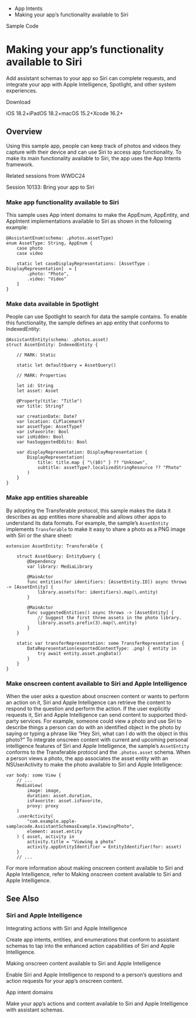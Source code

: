 

- App Intents
-  Making your app’s functionality available to Siri 

Sample Code

# Making your app’s functionality available to Siri

Add assistant schemas to your app so Siri can complete requests, and integrate your app with Apple Intelligence, Spotlight, and other system experiences.

Download

iOS 18.2+iPadOS 18.2+macOS 15.2+Xcode 16.2+

## Overview

Using this sample app, people can keep track of photos and videos they capture with their device and can use Siri to access app functionality. To make its main functionality available to Siri, the app uses the App Intents framework.

Related sessions from WWDC24

Session 10133: Bring your app to Siri

### Make app functionality available to Siri

This sample uses App intent domains to make the AppEnum, AppEntity, and AppIntent implementations available to Siri as shown in the following example:

```
@AssistantEnum(schema: .photos.assetType)
enum AssetType: String, AppEnum {
    case photo
    case video

    static let caseDisplayRepresentations: [AssetType : DisplayRepresentation]  = [
        .photo: "Photo",
        .video: "Video"
    ]
}
```

### Make data available in Spotlight

People can use Spotlight to search for data the sample contains. To enable this functionality, the sample defines an app entity that conforms to IndexedEntity:

```
@AssistantEntity(schema: .photos.asset)
struct AssetEntity: IndexedEntity {

    // MARK: Static

    static let defaultQuery = AssetQuery()

    // MARK: Properties

    let id: String
    let asset: Asset

    @Property(title: "Title")
    var title: String?

    var creationDate: Date?
    var location: CLPlacemark?
    var assetType: AssetType?
    var isFavorite: Bool
    var isHidden: Bool
    var hasSuggestedEdits: Bool

    var displayRepresentation: DisplayRepresentation {
        DisplayRepresentation(
            title: title.map { "\($0)" } ?? "Unknown",
            subtitle: assetType?.localizedStringResource ?? "Photo"
        )
    }
}
```

### Make app entities shareable

By adopting the Transferable protocol, this sample makes the data it describes as app entities more shareable and allows other apps to understand its data formats. For example, the sample’s `AssetEntity` implements `Transferable` to make it easy to share a photo as a PNG image with Siri or the share sheet:

```
extension AssetEntity: Transferable {

    struct AssetQuery: EntityQuery {
        @Dependency
        var library: MediaLibrary

        @MainActor
        func entities(for identifiers: [AssetEntity.ID]) async throws -> [AssetEntity] {
            library.assets(for: identifiers).map(\.entity)
        }

        @MainActor
        func suggestedEntities() async throws -> [AssetEntity] {
            // Suggest the first three assets in the photo library.
            library.assets.prefix(3).map(\.entity)
        }
    }

    static var transferRepresentation: some TransferRepresentation {
        DataRepresentation(exportedContentType: .png) { entity in
            try await entity.asset.pngData()
        }
    }
}
```

### Make onscreen content available to Siri and Apple Intelligence

When the user asks a question about onscreen content or wants to perform an action on it, Siri and Apple Intelligence can retrieve the content to respond to the question and perform the action. If the user explicitly requests it, Siri and Apple Intelligence can send content to supported third-party services. For example, someone could view a photo and use Siri to describe things a person can do with an identified object in the photo by saying or typing a phrase like “Hey Siri, what can I do with the object in this photo?” To integrate onscreen content with current and upcoming personal intelligence features of Siri and Apple Intelligence, the sample’s `AssetEntity` conforms to the Transferable protocol and the `.photos.asset` schema. When a person views a photo, the app associates the asset entity with an NSUserActivity to make the photo available to Siri and Apple Intelligence:

```
var body: some View {
    // ...
    MediaView(
        image: image,
        duration: asset.duration,
        isFavorite: asset.isFavorite,
        proxy: proxy
    )
    .userActivity(
        "com.example.apple-samplecode.AssistantSchemasExample.ViewingPhoto",
        element: asset.entity
    ) { asset, activity in
        activity.title = "Viewing a photo"
        activity.appEntityIdentifier = EntityIdentifier(for: asset)
    }
    // ...
```

For more information about making onscreen content available to Siri and Apple Intelligence, refer to Making onscreen content available to Siri and Apple Intelligence.

## See Also

### Siri and Apple Intelligence

Integrating actions with Siri and Apple Intelligence

Create app intents, entities, and enumerations that conform to assistant schemas to tap into the enhanced action capabilities of Siri and Apple Intelligence.

Making onscreen content available to Siri and Apple Intelligence

Enable Siri and Apple Intelligence to respond to a person’s questions and action requests for your app’s onscreen content.

App intent domains

Make your app’s actions and content available to Siri and Apple Intelligence with assistant schemas.

